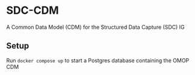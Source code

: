 # SDC-CDM
A Common Data Model (CDM) for the Structured Data Capture (SDC) IG

## Setup

Run `docker compose up` to start a Postgres database containing the OMOP CDM